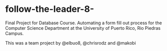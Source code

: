 follow-the-leader-8-
====================

Final Project for Database Course. Automating a form fill out process for the Computer Science Department at the University of Puerto Rico, Rio Piedras Campus.

This was a team project by @elbuo8, @chrisrodz and @makobi